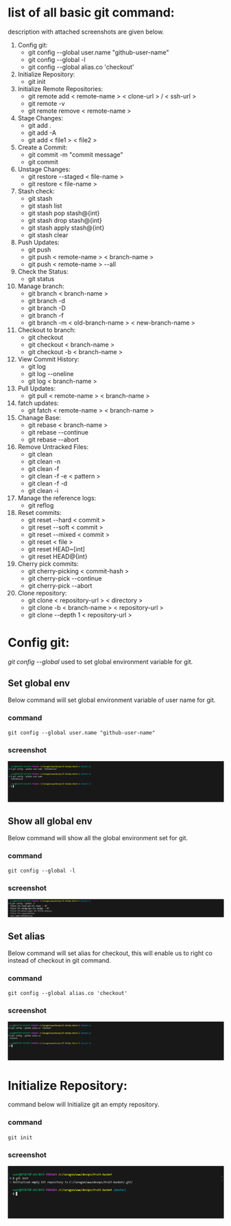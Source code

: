 # list of all basic git command:
description with attached screenshots are given below.

1. Config git:
    - git config --global user.name "github-user-name"
    - git config --global -l
    - git config --global alias.co 'checkout'
2. Initialize Repository:
    - git init
3. Initialize Remote Repositories:
    - git remote add < remote-name > < clone-url > / < ssh-url >
    - git remote -v
    - git remote remove < remote-name >
4. Stage Changes:
    - git add . 
    - git add -A 
    - git add < file1 > < file2 > 
5. Create a Commit: 
    - git commit -m "commit message" 
    - git commit
6. Unstage Changes:
    - git restore --staged < file-name >
    - git restore < file-name >
7. Stash check:
    - git stash
    - git stash list
    - git stash pop stash@{int}
    - git stash drop stash@{int}
    - git stash apply stash@{int}
    - git stash clear
8. Push Updates:
    - git push
    - git push < remote-name > < branch-name >
    - git push < remote-name > --all
9. Check the Status: 
    - git status
10. Manage branch:
    - git branch < branch-name >
    - git branch -d
    - git branch -D
    - git branch -f
    - git branch -m < old-branch-name > < new-branch-name >
11. Checkout to branch:
    - git checkout 
    - git checkout < branch-name >
    - git checkout -b < branch-name >
12. View Commit History:
    - git log
    - git log --oneline
    - git log < branch-name >
13. Pull Updates:
    - git pull < remote-name > < branch-name >
14. fatch updates:
    - git fatch < remote-name > < branch-name >
15. Chanage Base:
    - git rebase < branch-name >
    - git rebase --continue
    - git rebase --abort
16. Remove Untracked Files:
    - git clean
    - git clean -n
    - git clean -f
    - git clean -f -e < pattern >
    - git clean -f -d
    - git clean -i
17. Manage the reference logs:
    - git reflog
18. Reset commits:
    - git reset --hard <  commit  >
    - git reset --soft <  commit  >
    - git reset --mixed <  commit  >
    - git reset < file >
    - git reset HEAD~[int]
    - git reset HEAD@{int}
19. Cherry pick commits:
    - git cherry-picking < commit-hash >
    - git cherry-pick --continue
    - git cherry-pick --abort
20. Clone repository:
    - git clone < repository-url > < directory >
    - git clone -b < branch-name > < repository-url >
    - git clone --depth 1 < repository-url >

# Config git:
*git config --global* used to set global environment variable for git.

## Set global env
Below command will set global environment variable of user name for git.

### command
```
git config --global user.name "github-user-name"
```

### screenshot
![git config --global user.name "github-user-name"](screenshots/git_config_global_user_name.png)

## Show all global env
Below command will show all the global environment set for git.

### command
```
git config --global -l
```

### screenshot
![git config --global -l](screenshots/git_config_global_l.png)

## Set alias
Below command will set alias for checkout, this will enable us to right co instead of checkout in git command.

### command
```
git config --global alias.co 'checkout'
```

### screenshot
![git config --global alias.co 'checkout'](screenshots/git_config_global_alias.png)

# Initialize Repository:
command below will Initialize git an empty repository.

### command
```
git init
```

### screenshot
![git config --global -l](screenshots/git_init.png)
